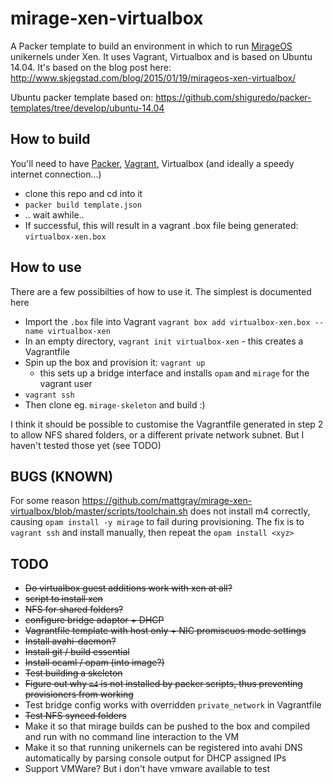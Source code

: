mirage-xen-virtualbox
=====================

A Packer template to build an environment in which to run [MirageOS](http://www.openmirage.org/) unikernels under Xen. It uses Vagrant, Virtualbox and is based on Ubuntu 14.04. It's based on the blog post here: http://www.skjegstad.com/blog/2015/01/19/mirageos-xen-virtualbox/

Ubuntu packer template based on: https://github.com/shiguredo/packer-templates/tree/develop/ubuntu-14.04

How to build
------------
You'll need to have [Packer](https://www.packer.io/), [Vagrant](https://www.vagrantup.com/), Virtualbox (and ideally a speedy internet connection...)

* clone this repo and cd into it
* `packer build template.json`
* .. wait awhile..
* If successful, this will result in a vagrant .box file being generated: `virtualbox-xen.box` 

How to use
----------

There are a few possibilties of how to use it. The simplest is documented here

* Import the `.box` file into Vagrant `vagrant box add virtualbox-xen.box --name virtualbox-xen`
* In an empty directory, `vagrant init virtualbox-xen` - this creates a Vagrantfile
* Spin up the box and provision it: `vagrant up`
  * this sets up a bridge interface and installs `opam` and `mirage` for the vagrant user
* `vagrant ssh`
* Then clone eg. `mirage-skeleton` and build :)

I think it should be possible to customise the Vagrantfile generated in step 2 to allow NFS shared folders, or a different private network subnet. But I haven't tested those yet (see TODO)

BUGS (KNOWN)
------------

For some reason https://github.com/mattgray/mirage-xen-virtualbox/blob/master/scripts/toolchain.sh does not install m4 correctly, causing `opam install -y mirage` to fail during provisioning. The fix is to `vagrant ssh` and install manually, then repeat the `opam install <xyz>`

TODO
----

* ~~Do virtualbox guest additions work with xen at all?~~
* ~~script to install xen~~
* ~~NFS for shared folders?~~
* ~~configure bridge adaptor + DHCP~~
* ~~Vagrantfile template with host only + NIC promiscuos mode settings~~
* ~~Install avahi-daemon?~~
* ~~Install git / build essential~~
* ~~Install ocaml / opam (into image?)~~
* ~~Test building a skeleton~~
* ~~Figure out why `m4` is not installed by packer scripts, thus preventing provisioners from working~~
* Test bridge config works with overridden `private_network` in Vagrantfile
* ~~Test NFS synced folders~~
* Make it so that mirage builds can be pushed to the box and compiled and run with no command line interaction to the VM
* Make it so that running unikernels can be registered into avahi DNS automatically by parsing console output for DHCP assigned IPs
*  Support VMWare? But i don't have vmware available to test
